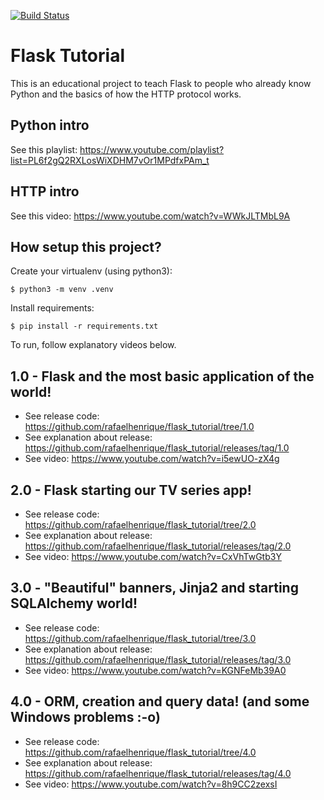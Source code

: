 [![Build Status](https://travis-ci.org/rafaelhenrique/flask_tutorial.svg?branch=master)](https://travis-ci.org/rafaelhenrique/flask_tutorial)

# Flask Tutorial

This is an educational project to teach Flask to people who already know Python and the basics of how the HTTP protocol works.

## Python intro

See this playlist: https://www.youtube.com/playlist?list=PL6f2gQ2RXLosWiXDHM7vOr1MPdfxPAm_t

## HTTP intro

See this video: https://www.youtube.com/watch?v=WWkJLTMbL9A

## How setup this project?

Create your virtualenv (using python3):

```
$ python3 -m venv .venv
```

Install requirements:

```
$ pip install -r requirements.txt
```

To run, follow explanatory videos below.

## 1.0 - Flask and the most basic application of the world!

- See release code: https://github.com/rafaelhenrique/flask_tutorial/tree/1.0
- See explanation about release: https://github.com/rafaelhenrique/flask_tutorial/releases/tag/1.0
- See video: https://www.youtube.com/watch?v=i5ewUO-zX4g

## 2.0 - Flask starting our TV series app!

- See release code: https://github.com/rafaelhenrique/flask_tutorial/tree/2.0
- See explanation about release: https://github.com/rafaelhenrique/flask_tutorial/releases/tag/2.0
- See video: https://www.youtube.com/watch?v=CxVhTwGtb3Y

## 3.0 - "Beautiful" banners, Jinja2 and starting SQLAlchemy world!

- See release code: https://github.com/rafaelhenrique/flask_tutorial/tree/3.0
- See explanation about release: https://github.com/rafaelhenrique/flask_tutorial/releases/tag/3.0
- See video: https://www.youtube.com/watch?v=KGNFeMb39A0

## 4.0 - ORM, creation and query data! (and some Windows problems :-o)

- See release code: https://github.com/rafaelhenrique/flask_tutorial/tree/4.0
- See explanation about release: https://github.com/rafaelhenrique/flask_tutorial/releases/tag/4.0
- See video: https://www.youtube.com/watch?v=8h9CC2zexsI

